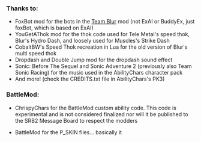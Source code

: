 ### Thanks to:
- FoxBot mod for the bots in the [Team Blur](https://github.com/A-Star100/srb2-mods/tree/main/Character%20Packs/VCL_AbilityPack#team-blur-experimental) mod (not ExAI or BuddyEx, just foxBot, which is based on ExAI)
- YouGetAThok mod for the thok code used for Tele Metal's speed thok, Blur's Hydro Dash, and loosely used for Muscles's Strike Dash
- CobaltBW's Speed Thok recreation in Lua for the old version of Blur's multi speed thok
- Dropdash and Double Jump mod for the dropdash sound effect
- Sonic: Before The Sequel and Sonic Adventure 2 (previously also Team Sonic Racing) for the music used in the AbilityChars character pack
- And more! (check the CREDITS.txt file in AbilityChars's PK3)

### BattleMod:
- ChrispyChars for the BattleMod custom ability code. This code is experimental and is not considered finalized nor will it be published
  to the SRB2 Message Board to respect the modders

- BattleMod for the P_SKIN files... basically it
  
